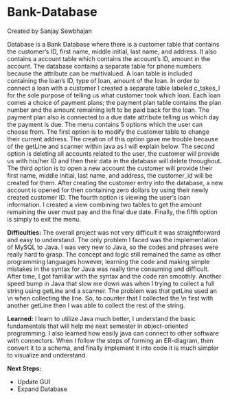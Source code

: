# Bank-Database

Created by Sanjay Sewbhajan

Database is a Bank Database where there is a customer table that contains the customer’s ID, first name,
middle initial, last name, and address. It also contains a account table which contains the
account’s ID, amount in the account. The database contains a separate table for phone
numbers because the attribute can be multivalued. A loan table is included containing the loan’s
ID, type of loan, amount of the loan. In order to connect a loan with a customer I created a
separate table labeled c_takes_l for the sole purpose of telling us what customer took which
loan. Each loan comes a choice of payment plans; the payment plan table contains the plan
number and the amount remaining left to be paid back for the loan. The payment plan also is
connected to a due date attribute telling us which day the payment is due. The menu contains 5
options which the user can choose from. The first option is to modify the customer table to
change their current address. The creation of this option gave me trouble because of the
getLine and scanner within java as I will explain below. The second option is deleting all
accounts related to the user, the customer will provide us with his/her ID and then their data in
the database will delete throughout. The third option is to open a new account the customer will
provide their first name, middle initial, last name, and address, the customer_id will be created
for them. After creating the customer entry into the database, a new account is opened for then
containing zero dollars by using their newly created customer ID. The fourth option is viewing
the user’s loan information. I created a view combining two tables to get the amount remaining
the user must pay and the final due date. Finally, the fifth option is simply to exit the menu. 

**Difficulties:**
The overall project was not very difficult it was straightforward and easy to understand. The only
problem I faced was the implementation of MySQL to Java. I was very new to Java, so the
codes and phrases were really hard to grasp. The concept and logic still remained the same as
other programming languages however, learning the code and making simple mistakes in the
syntax for Java was really time consuming and difficult. After time, I got familiar with the syntax
and the code ran smoothly. Another speed bump in Java that slow me down was when I trying
to collect a full string using getLine and a scanner. The problem was that getLine used an \n
when collecting the line. So, to counter that I collected the \n first with another getLine then I
was able to collect the rest of the string.

**Learned:**
I learn to utilize Java much better, I understand the basic fundamentals that will help me next
semester in object-oriented programming. I also learned how easily java can connect to other
software with connectors. When I follow the steps of forming an ER-diagram, then convert it to a
schema, and finally implement it into code it is much simpler to visualize and understand. 

**Next Steps:** 
+ Update GUI 
+ Expand Database
